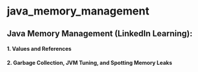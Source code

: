 # java_memory_management
## Java Memory Management (LinkedIn Learning):
#### 1. Values and References 
#### 2. Garbage Collection, JVM Tuning, and Spotting Memory Leaks
